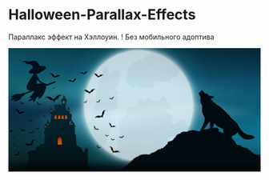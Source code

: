 # Halloween-Parallax-Effects
Параллакс эффект на Хэллоуин.
! Без мобильного адоптива

 

[![Halloween-Parallax-Effects](https://github.com/8807010/Halloween-Parallax-Effects/blob/master/preview.jpg)](https://8807010.github.io/Halloween-Parallax-Effects/)
